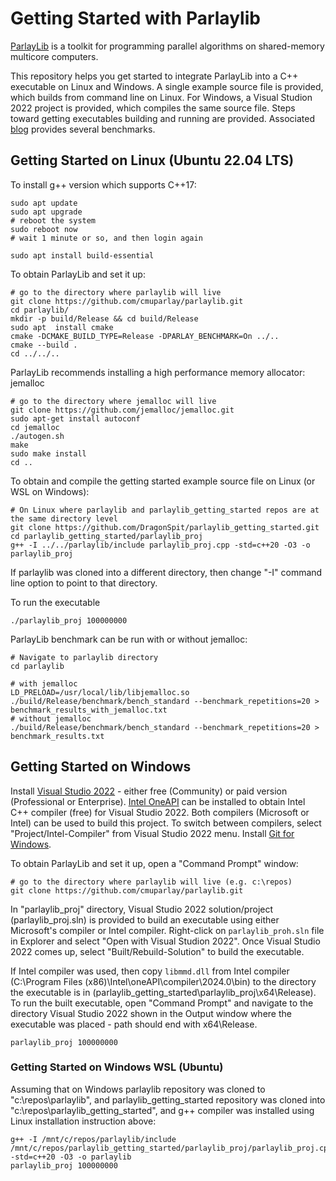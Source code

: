 # Getting Started with Parlaylib
[ParlayLib](https://github.com/cmuparlay/parlaylib) is a toolkit for programming parallel algorithms on shared-memory multicore computers.

This repository helps you get started to integrate ParlayLib into a C++ executable on Linux and Windows. A single example source file is provided, which builds
from command line on Linux. For Windows, a Visual Studion 2022 project is provided, which compiles the same source file. Steps toward getting executables building
and running are provided. Associated [blog](https://duvanenko.tech.blog/2023/12/10/parlaylib-parallel-algorithms-library/) provides several benchmarks.

## Getting Started on Linux (Ubuntu 22.04 LTS)
To install g++ version which supports C++17:
```
sudo apt update
sudo apt upgrade
# reboot the system
sudo reboot now
# wait 1 minute or so, and then login again

sudo apt install build-essential
```
To obtain ParlayLib and set it up:
```
# go to the directory where parlaylib will live
git clone https://github.com/cmuparlay/parlaylib.git
cd parlaylib/
mkdir -p build/Release && cd build/Release
sudo apt  install cmake
cmake -DCMAKE_BUILD_TYPE=Release -DPARLAY_BENCHMARK=On ../..
cmake --build .
cd ../../..
```
ParlayLib recommends installing a high performance memory allocator: jemalloc
```
# go to the directory where jemalloc will live
git clone https://github.com/jemalloc/jemalloc.git
sudo apt-get install autoconf
cd jemalloc
./autogen.sh
make
sudo make install
cd ..
```
To obtain and compile the getting started example source file on Linux (or WSL on Windows):
```
# On Linux where parlaylib and parlaylib_getting_started repos are at the same directory level
git clone https://github.com/DragonSpit/parlaylib_getting_started.git
cd parlaylib_getting_started/parlaylib_proj
g++ -I ../../parlaylib/include parlaylib_proj.cpp -std=c++20 -O3 -o parlaylib_proj
```
If parlaylib was cloned into a different directory, then change "-I" command line option to point to that directory.

To run the executable
```
./parlaylib_proj 100000000
```

ParlayLib benchmark can be run with or without jemalloc:
```
# Navigate to parlaylib directory
cd parlaylib

# with jemalloc
LD_PRELOAD=/usr/local/lib/libjemalloc.so ./build/Release/benchmark/bench_standard --benchmark_repetitions=20 > benchmark_results_with_jemalloc.txt
# without jemalloc
./build/Release/benchmark/bench_standard --benchmark_repetitions=20 > benchmark_results.txt
```


## Getting Started on Windows
Install [Visual Studio 2022](https://visualstudio.microsoft.com/vs/whatsnew/) - either free (Community) or paid version (Professional or Enterprise).
[Intel OneAPI](https://www.intel.com/content/www/us/en/developer/tools/oneapi/base-toolkit-download.html) can be installed to obtain Intel C++ compiler (free) for Visual Studio 2022.
Both compilers (Microsoft or Intel) can be used to build this project. To switch between compilers, select "Project/Intel-Compiler" from Visual Studio 2022 menu.
Install [Git for Windows](https://github.com/git-guides/install-git).

To obtain ParlayLib and set it up, open a "Command Prompt" window:
```
# go to the directory where parlaylib will live (e.g. c:\repos)
git clone https://github.com/cmuparlay/parlaylib.git
```

In "parlaylib_proj" directory, Visual Studio 2022 solution/project (parlaylib_proj.sln) is provided to build an executable using either Microsoft's compiler or Intel compiler. Right-click on `parlaylib_proh.sln` file in Explorer and select "Open with Visual Studion 2022".
Once Visual Studio 2022 comes up, select "Built/Rebuild-Solution" to build the executable.

If Intel compiler was used, then copy `libmmd.dll` from Intel compiler (C:\Program Files (x86)\Intel\oneAPI\compiler\2024.0\bin) to the directory the executable is in (parlaylib_getting_started\parlaylib_proj\x64\Release).
To run the built executable, open "Command Prompt" and navigate to the directory Visual Studio 2022 shown in the Output window where the executable was placed - path should end with x64\Release.
```
parlaylib_proj 100000000
```

### Getting Started on Windows WSL (Ubuntu)
Assuming that on Windows parlaylib repository was cloned to "c:\repos\parlaylib", and parlaylib_getting_started repository was cloned into "c:\repos\parlaylib_getting_started",
and g++ compiler was installed using Linux installation instruction above:
```
g++ -I /mnt/c/repos/parlaylib/include /mnt/c/repos/parlaylib_getting_started/parlaylib_proj/parlaylib_proj.cpp -std=c++20 -O3 -o parlaylib
parlaylib_proj 100000000
```
